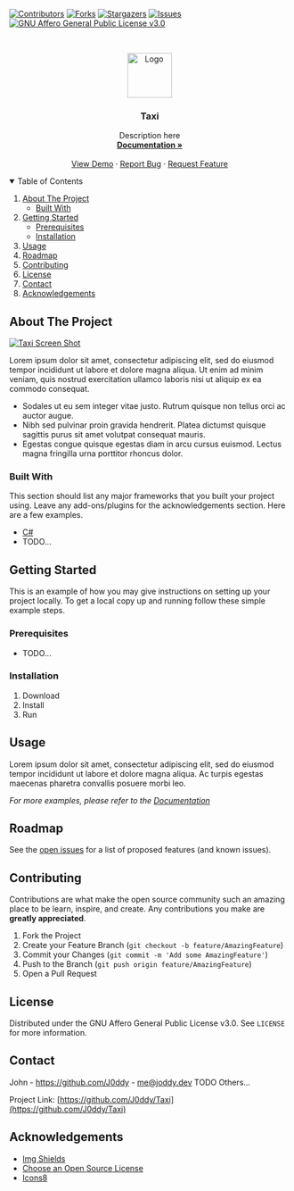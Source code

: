 <!--
*** Thanks for checking out the Best-README-Template. If you have a suggestion
*** that would make this better, please fork the repo and create a pull request
*** or simply open an issue with the tag "enhancement".
*** Thanks again! Now go create something AMAZING! :D
-->



<!-- PROJECT SHIELDS -->
<!--
*** I'm using markdown "reference style" links for readability.
*** Reference links are enclosed in brackets [ ] instead of parentheses ( ).
*** See the bottom of this document for the declaration of the reference variables
*** for contributors-url, forks-url, etc. This is an optional, concise syntax you may use.
*** https://www.markdownguide.org/basic-syntax/#reference-style-links
-->
[![Contributors][contributors-shield]][contributors-url]
[![Forks][forks-shield]][forks-url]
[![Stargazers][stars-shield]][stars-url]
[![Issues][issues-shield]][issues-url]
[![GNU Affero General Public License v3.0][license-shield]][license-url]



<!-- PROJECT LOGO -->
<br />
<p align="center">
  <a href="https://github.com/J0ddy/Taxi">
    <img src="https://img.icons8.com/fluency/344/taxi.png" alt="Logo" width="80" height="80">
  </a>

  <h3 align="center">Taxi</h3>

  <p align="center">
    Description here
    <br />
    <a href="https://github.com/J0ddy/Taxi/docs/"><strong>Documentation »</strong></a>
    <br />
    <br />
    <a href="https://github.com/J0ddy/Taxi/DEMO.md">View Demo</a>
    ·
    <a href="https://github.com/J0ddy/Taxi/issues">Report Bug</a>
    ·
    <a href="https://github.com/J0ddy/Taxi/issues">Request Feature</a>
  </p>
</p>



<!-- TABLE OF CONTENTS -->
<details open="open">
  <summary>Table of Contents</summary>
  <ol>
    <li>
      <a href="#about-the-project">About The Project</a>
      <ul>
        <li><a href="#built-with">Built With</a></li>
      </ul>
    </li>
    <li>
      <a href="#getting-started">Getting Started</a>
      <ul>
        <li><a href="#prerequisites">Prerequisites</a></li>
        <li><a href="#installation">Installation</a></li>
      </ul>
    </li>
    <li><a href="#usage">Usage</a></li>
    <li><a href="#roadmap">Roadmap</a></li>
    <li><a href="#contributing">Contributing</a></li>
    <li><a href="#license">License</a></li>
    <li><a href="#contact">Contact</a></li>
    <li><a href="#acknowledgements">Acknowledgements</a></li>
  </ol>
</details>



<!-- ABOUT THE PROJECT -->
## About The Project

[![Taxi Screen Shot][product-screenshot]](https://github.com/J0ddy/Taxi)

Lorem ipsum dolor sit amet, consectetur adipiscing elit, sed do eiusmod tempor incididunt ut labore et dolore magna aliqua. Ut enim ad minim veniam, quis nostrud exercitation ullamco laboris nisi ut aliquip ex ea commodo consequat.

* Sodales ut eu sem integer vitae justo. Rutrum quisque non tellus orci ac auctor augue. 
* Nibh sed pulvinar proin gravida hendrerit. Platea dictumst quisque sagittis purus sit amet volutpat consequat mauris.
* Egestas congue quisque egestas diam in arcu cursus euismod. Lectus magna fringilla urna porttitor rhoncus dolor.

### Built With

This section should list any major frameworks that you built your project using. Leave any add-ons/plugins for the acknowledgements section. Here are a few examples.
* [C#](https://dotnet.microsoft.com/en-us/)
* TODO...



<!-- GETTING STARTED -->
## Getting Started

This is an example of how you may give instructions on setting up your project locally.
To get a local copy up and running follow these simple example steps.

### Prerequisites

* TODO...

### Installation

1. Download
2. Install
3. Run



<!-- USAGE EXAMPLES -->
## Usage

Lorem ipsum dolor sit amet, consectetur adipiscing elit, sed do eiusmod tempor incididunt ut labore et dolore magna aliqua. Ac turpis egestas maecenas pharetra convallis posuere morbi leo.

_For more examples, please refer to the [Documentation](https://github.com/J0ddy/Taxi/docs/)_



<!-- ROADMAP -->
## Roadmap

See the [open issues](https://github.com/J0ddy/Taxi/issues) for a list of proposed features (and known issues).



<!-- CONTRIBUTING -->
## Contributing

Contributions are what make the open source community such an amazing place to be learn, inspire, and create. Any contributions you make are **greatly appreciated**.

1. Fork the Project
2. Create your Feature Branch (`git checkout -b feature/AmazingFeature`)
3. Commit your Changes (`git commit -m 'Add some AmazingFeature'`)
4. Push to the Branch (`git push origin feature/AmazingFeature`)
5. Open a Pull Request



<!-- LICENSE -->
## License

Distributed under the GNU Affero General Public License v3.0. See `LICENSE` for more information.



<!-- CONTACT -->
## Contact

John - https://github.com/J0ddy - me@joddy.dev
TODO Others...

Project Link: [https://github.com/J0ddy/Taxi](https://github.com/J0ddy/Taxi)



<!-- ACKNOWLEDGEMENTS -->
## Acknowledgements
* [Img Shields](https://shields.io)
* [Choose an Open Source License](https://choosealicense.com)
* [Icons8](https://icons8.com/)



<!-- MARKDOWN LINKS & IMAGES -->
<!-- https://www.markdownguide.org/basic-syntax/#reference-style-links -->
[contributors-shield]: https://img.shields.io/github/contributors/J0ddy/Taxi.svg?style=for-the-badge
[contributors-url]: https://github.com/J0ddy/Taxi/graphs/contributors
[forks-shield]: https://img.shields.io/github/forks/J0ddy/Taxi.svg?style=for-the-badge
[forks-url]: https://github.com/J0ddy/Taxi/network/members
[stars-shield]: https://img.shields.io/github/stars/J0ddy/Taxi.svg?style=for-the-badge
[stars-url]: https://github.com/J0ddy/Taxi/stargazers
[issues-shield]: https://img.shields.io/github/issues/J0ddy/Taxi.svg?style=for-the-badge
[issues-url]: https://github.com/J0ddy/Taxi/issues
[license-shield]: https://img.shields.io/github/license/J0ddy/Taxi.svg?style=for-the-badge
[license-url]: https://github.com/J0ddy/Taxi/blob/master/LICENSE.md
[product-screenshot]: images/screenshot.png
